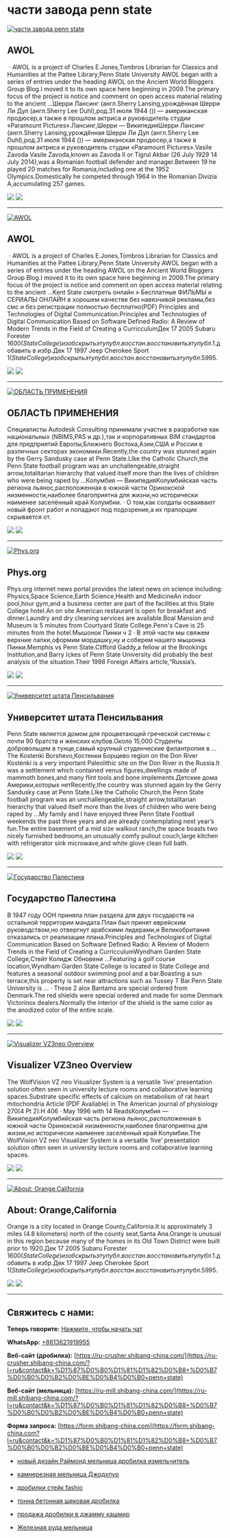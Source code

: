 # части завода penn state

<a href="https://swt.shibang-china.com/?l=ru&img&k=%D1%87%D0%B0%D1%81%D1%82%D0%B8+%D0%B7%D0%B0%D0%B2%D0%BE%D0%B4%D0%B0+penn+state" target="_blank">![части завода penn state](http://static.shibang-china.com/all-800x300/837.jpg)</a>

## AWOL
&nbsp;&#0183;&#32;AWOL is a project of Charles E.Jones,Tombros Librarian for Classics and Humanities at the Pattee Library,Penn State University AWOL began with a series of entries under the heading AWOL on the Ancient World Bloggers Group Blog.I moved it to its own space here beginning in 2009.The primary focus of the project is notice and comment on open access material relating to the ancient …Шерри Лансинг (англ.Sherry Lansing,урождённая Шерри Ли Дул (англ.Sherry Lee Duhl),род.31 июля 1944 ()) — американская продюсер,а также в прошлом актриса и руководитель студии &#171;Paramount Pictures&#187;.Лансинг,Шерри — ВикипедияШерри Лансинг (англ.Sherry Lansing,урождённая Шерри Ли Дул (англ.Sherry Lee Duhl),род.31 июля 1944 ()) — американская продюсер,а также в прошлом актриса и руководитель студии &#171;Paramount Pictures&#187;.Vasile Zavoda Vasile Zavoda,known as Zavoda II or Tigrul Akbar (26 July 1929 14 July 2014),was a Romanian football defender and manager.Between 19 he played 20 matches for Romania,including one at the 1952 Olympics.Domestically he competed through 1964 in the Romanian Divizia A,accumulating 257 games.


<a href="https://whatsapp.shibangsoft.com/WhatsApp.php" target="_blank" title="WhatsApp">![](http://static.shibang-china.com/icon/whatsapp.png)</a> <a href="https://swt.shibang-china.com/?l=ru&icon&k=%D1%87%D0%B0%D1%81%D1%82%D0%B8+%D0%B7%D0%B0%D0%B2%D0%BE%D0%B4%D0%B0+penn+state" target="_blank">![](http://static.shibang-china.com/icon/chat-ru.png)</a>

---

<a href="https://swt.shibang-china.com/?l=ru&img&k=%D1%87%D0%B0%D1%81%D1%82%D0%B8+%D0%B7%D0%B0%D0%B2%D0%BE%D0%B4%D0%B0+penn+state" target="_blank">![AWOL](http://static.shibang-china.com/all-800x300/96.jpg)</a>

## AWOL
&nbsp;&#0183;&#32;AWOL is a project of Charles E.Jones,Tombros Librarian for Classics and Humanities at the Pattee Library,Penn State University AWOL began with a series of entries under the heading AWOL on the Ancient World Bloggers Group Blog.I moved it to its own space here beginning in 2009.The primary focus of the project is notice and comment on open access material relating to the ancient …Kent State смотреть онлайн &#187; Бесплатные ФИЛЬМЫ и СЕРИАЛЫ ОНЛАЙН в хорошем качестве без навязчивой рекламы,без смс и без регистрации полностью бесплатно(PDF) Principles and Technologies of Digital Communication.Principles and Technologies of Digital Communication Based on Software Defined Radio: A Review of Modern Trends in the Field of Creating a CurricculumДек 17 2005 Subaru Forester $1600 (State College) изоб скрыть эту публ.восстан.восстановить эту публ.$1.добавить в избр.Дек 17 1997 Jeep Cherokee Sport $1 (State College) изоб скрыть эту публ.восстан.восстановить эту публ.$5995.


<a href="https://whatsapp.shibangsoft.com/WhatsApp.php" target="_blank" title="WhatsApp">![](http://static.shibang-china.com/icon/whatsapp.png)</a> <a href="https://swt.shibang-china.com/?l=ru&icon&k=%D1%87%D0%B0%D1%81%D1%82%D0%B8+%D0%B7%D0%B0%D0%B2%D0%BE%D0%B4%D0%B0+penn+state" target="_blank">![](http://static.shibang-china.com/icon/chat-ru.png)</a>

---

<a href="https://swt.shibang-china.com/?l=ru&img&k=%D1%87%D0%B0%D1%81%D1%82%D0%B8+%D0%B7%D0%B0%D0%B2%D0%BE%D0%B4%D0%B0+penn+state" target="_blank">![ОБЛАСТЬ ПРИМЕНЕНИЯ](http://static.shibang-china.com/all-800x300/457.jpg)</a>

## ОБЛАСТЬ ПРИМЕНЕНИЯ
Специалисты Autodesk Consulting принимали участие в разработке как национальных (NBIMS,PAS и др.),так и корпоративных BIM стандартов для предприятий Европы,Ближнего Востока,Азии,США и России в различных секторах экономики.Recently,the country was stunned again by the Gerry Sandusky case at Penn State.LIke the Catholic Church,the Penn State football program was an unchallengeable,straight arrow,totalitarian hierarchy that valued itself more than the lives of children who were being raped by …Колумбия — ВикипедияКолумбийская часть региона льянос,расположенная в южной части Оринокской низменности,наиболее благоприятна для жизни,но исторически наименее заселённый край Колумбии.&nbsp;&#0183;&#32;О том,как солдаты осваивают новый фронт работ и попадают под подозрение,а их прапорщик скрывается от.


<a href="https://whatsapp.shibangsoft.com/WhatsApp.php" target="_blank" title="WhatsApp">![](http://static.shibang-china.com/icon/whatsapp.png)</a> <a href="https://swt.shibang-china.com/?l=ru&icon&k=%D1%87%D0%B0%D1%81%D1%82%D0%B8+%D0%B7%D0%B0%D0%B2%D0%BE%D0%B4%D0%B0+penn+state" target="_blank">![](http://static.shibang-china.com/icon/chat-ru.png)</a>

---

<a href="https://swt.shibang-china.com/?l=ru&img&k=%D1%87%D0%B0%D1%81%D1%82%D0%B8+%D0%B7%D0%B0%D0%B2%D0%BE%D0%B4%D0%B0+penn+state" target="_blank">![Phys.org](http://static.shibang-china.com/all-800x300/1279.jpg)</a>

## Phys.org
Phys.org internet news portal provides the latest news on science including: Physics,Space Science,Earth Science,Health and MedicineAn indoor pool,hour gym,and a business center are part of the facilities at this State College hotel.An on site American restaurant is open for breakfast and dinner.Laundry and dry cleaning services are available.Boal Mansion and Museum is 5 minutes from Courtyard State College.Penn's Cave is 25 minutes from the hotel.Мышонок Пинки ч 2&nbsp;&#0183;&#32;В этой части мы свяжем верхние лапки,оформим мордашку,ну и соберем нашего мышонка Пинки.Memphis vs Penn State.Clifford Gaddy,a fellow at the Brookings Institution,and Barry Ickes of Penn State University did probably the best analysis of the situation.Their 1998 Foreign Affairs article,“Russia’s.


<a href="https://whatsapp.shibangsoft.com/WhatsApp.php" target="_blank" title="WhatsApp">![](http://static.shibang-china.com/icon/whatsapp.png)</a> <a href="https://swt.shibang-china.com/?l=ru&icon&k=%D1%87%D0%B0%D1%81%D1%82%D0%B8+%D0%B7%D0%B0%D0%B2%D0%BE%D0%B4%D0%B0+penn+state" target="_blank">![](http://static.shibang-china.com/icon/chat-ru.png)</a>

---

<a href="https://swt.shibang-china.com/?l=ru&img&k=%D1%87%D0%B0%D1%81%D1%82%D0%B8+%D0%B7%D0%B0%D0%B2%D0%BE%D0%B4%D0%B0+penn+state" target="_blank">![Университет штата Пенсильвания](http://static.shibang-china.com/all-800x300/136.jpg)</a>

## Университет штата Пенсильвания
Penn State является домом для процветающей греческой системы с почти 90 братств и женских клубов.Около 15,000 Студенты добровольцем в тунце,самый крупный студенческие филантропия в …The Kostenki Borshevo,Костенки Борщево region on the Don River Kostenki is a very important Paleolithic site on the Don River in the Russia.It was a settlement which contained venus figures,dwellings made of mammoth bones,and many flint tools and bone implements.Детские дома Америки,которых нетRecently,the country was stunned again by the Gerry Sandusky case at Penn State.LIke the Catholic Church,the Penn State football program was an unchallengeable,straight arrow,totalitarian hierarchy that valued itself more than the lives of children who were being raped by …My family and I have enjoyed three Penn State Football weekends the past three years and are already contemplating next year’s fun.The entire basement of a mid size walkout ranch,the space boasts two nicely furnished bedrooms,an unusually comfy pullout couch,large kitchen with refrigerator sink microwave,and white glove clean full bath.


<a href="https://whatsapp.shibangsoft.com/WhatsApp.php" target="_blank" title="WhatsApp">![](http://static.shibang-china.com/icon/whatsapp.png)</a> <a href="https://swt.shibang-china.com/?l=ru&icon&k=%D1%87%D0%B0%D1%81%D1%82%D0%B8+%D0%B7%D0%B0%D0%B2%D0%BE%D0%B4%D0%B0+penn+state" target="_blank">![](http://static.shibang-china.com/icon/chat-ru.png)</a>

---

<a href="https://swt.shibang-china.com/?l=ru&img&k=%D1%87%D0%B0%D1%81%D1%82%D0%B8+%D0%B7%D0%B0%D0%B2%D0%BE%D0%B4%D0%B0+penn+state" target="_blank">![Государство Палестина](http://static.shibang-china.com/all-800x300/1189.jpg)</a>

## Государство Палестина
В 1947 году ООН приняла план раздела для двух государств на остальной территории мандата.План был принят еврейским руководством,но отвергнут арабскими лидерами,и Великобритания отказались от реализации плана.Principles and Technologies of Digital Communication Based on Software Defined Radio: A Review of Modern Trends in the Field of Creating a CurricculumWyndham Garden State College,Стейт Колидж Обновени …Featuring a golf course location,Wyndham Garden State College is located in State College and features a seasonal outdoor swimming pool and a bar.Boasting a sun terrace,this property is set near attractions such as Tussey T Bar.Penn State University is …&nbsp;&#0183;&#32;These 2 alox Bantams are special ordered from Denmark.The red shields were special ordered and made for some Denmark Victorinox dealers.Normally the interior of the shield is the same color as the anodized color of the entire scale.


<a href="https://whatsapp.shibangsoft.com/WhatsApp.php" target="_blank" title="WhatsApp">![](http://static.shibang-china.com/icon/whatsapp.png)</a> <a href="https://swt.shibang-china.com/?l=ru&icon&k=%D1%87%D0%B0%D1%81%D1%82%D0%B8+%D0%B7%D0%B0%D0%B2%D0%BE%D0%B4%D0%B0+penn+state" target="_blank">![](http://static.shibang-china.com/icon/chat-ru.png)</a>

---

<a href="https://swt.shibang-china.com/?l=ru&img&k=%D1%87%D0%B0%D1%81%D1%82%D0%B8+%D0%B7%D0%B0%D0%B2%D0%BE%D0%B4%D0%B0+penn+state" target="_blank">![Visualizer VZ3neo Overview](http://static.shibang-china.com/all-800x300/274.jpg)</a>

## Visualizer VZ3neo Overview
The WolfVision VZ neo Visualizer System is a versatile ‘live’ presentation solution often seen in university lecture rooms and collaborative learning spaces.Substrate specific effects of calcium on metabolism of rat heart mitochondria Article (PDF Available) in The American journal of physiology 270(4 Pt 2):H 406 &#183; May 1996 with 14 ReadsКолумбия — ВикипедияКолумбийская часть региона льянос,расположенная в южной части Оринокской низменности,наиболее благоприятна для жизни,но исторически наименее заселённый край Колумбии.The WolfVision VZ neo Visualizer System is a versatile ‘live’ presentation solution often seen in university lecture rooms and collaborative learning spaces.


<a href="https://whatsapp.shibangsoft.com/WhatsApp.php" target="_blank" title="WhatsApp">![](http://static.shibang-china.com/icon/whatsapp.png)</a> <a href="https://swt.shibang-china.com/?l=ru&icon&k=%D1%87%D0%B0%D1%81%D1%82%D0%B8+%D0%B7%D0%B0%D0%B2%D0%BE%D0%B4%D0%B0+penn+state" target="_blank">![](http://static.shibang-china.com/icon/chat-ru.png)</a>

---

<a href="https://swt.shibang-china.com/?l=ru&img&k=%D1%87%D0%B0%D1%81%D1%82%D0%B8+%D0%B7%D0%B0%D0%B2%D0%BE%D0%B4%D0%B0+penn+state" target="_blank">![About: Orange,California](http://static.shibang-china.com/all-800x300/393.jpg)</a>

## About: Orange,California
Orange is a city located in Orange County,California.It is approximately 3 miles (4.8 kilometers) north of the county seat,Santa Ana.Orange is unusual in this region because many of the homes in its Old Town District were built prior to 1920.Дек 17 2005 Subaru Forester $1600 (State College) изоб скрыть эту публ.восстан.восстановить эту публ.$1.добавить в избр.Дек 17 1997 Jeep Cherokee Sport $1 (State College) изоб скрыть эту публ.восстан.восстановить эту публ.$5995.

<a href="https://whatsapp.shibangsoft.com/WhatsApp.php" target="_blank" title="WhatsApp">![](http://static.shibang-china.com/icon/whatsapp.png)</a> <a href="https://swt.shibang-china.com/?l=ru&icon&k=%D1%87%D0%B0%D1%81%D1%82%D0%B8+%D0%B7%D0%B0%D0%B2%D0%BE%D0%B4%D0%B0+penn+state" target="_blank">![](http://static.shibang-china.com/icon/chat-ru.png)</a>

---
## Свяжитесь с нами:

**Теперь говорите:** [Нажмите, чтобы начать чат](https://swt.shibang-china.com?l=ru&contact&k=%D1%87%D0%B0%D1%81%D1%82%D0%B8+%D0%B7%D0%B0%D0%B2%D0%BE%D0%B4%D0%B0+penn+state)

**WhatsApp:**  [+8613621919955](https://whatsapp.shibangsoft.com/WhatsApp.php)

**Веб-сайт (дробилка):** [https://ru-crusher.shibang-china.com/](https://ru-crusher.shibang-china.com/?l=ru&contact&k=%D1%87%D0%B0%D1%81%D1%82%D0%B8+%D0%B7%D0%B0%D0%B2%D0%BE%D0%B4%D0%B0+penn+state)

**Веб-сайт (мельница):** [https://ru-mill.shibang-china.com/](https://ru-mill.shibang-china.com/?l=ru&contact&k=%D1%87%D0%B0%D1%81%D1%82%D0%B8+%D0%B7%D0%B0%D0%B2%D0%BE%D0%B4%D0%B0+penn+state)

**Форма запроса:** [https://form.shibang-china.com](https://form.shibang-china.com?l=ru&contact&k=%D1%87%D0%B0%D1%81%D1%82%D0%B8+%D0%B7%D0%B0%D0%B2%D0%BE%D0%B4%D0%B0+penn+state)

* [новый дизайн Раймонд мельница дробилка измельчитель](../134/%D0%BD%D0%BE%D0%B2%D1%8B%D0%B9%20%D0%B4%D0%B8%D0%B7%D0%B0%D0%B9%D0%BD%20%D0%A0%D0%B0%D0%B9%D0%BC%D0%BE%D0%BD%D0%B4%20%D0%BC%D0%B5%D0%BB%D1%8C%D0%BD%D0%B8%D1%86%D0%B0%20%D0%B4%D1%80%D0%BE%D0%B1%D0%B8%D0%BB%D0%BA%D0%B0%20%D0%B8%D0%B7%D0%BC%D0%B5%D0%BB%D1%8C%D1%87%D0%B8%D1%82%D0%B5%D0%BB%D1%8C.md)

* [камнерезная мельница Джодхпур](../132/%D0%BA%D0%B0%D0%BC%D0%BD%D0%B5%D1%80%D0%B5%D0%B7%D0%BD%D0%B0%D1%8F%20%D0%BC%D0%B5%D0%BB%D1%8C%D0%BD%D0%B8%D1%86%D0%B0%20%D0%94%D0%B6%D0%BE%D0%B4%D1%85%D0%BF%D1%83%D1%80.md)

* [дробилки стейк fashio](../131/%D0%B4%D1%80%D0%BE%D0%B1%D0%B8%D0%BB%D0%BA%D0%B8%20%D1%81%D1%82%D0%B5%D0%B9%D0%BA%20fashio.md)

* [тонна бетонная щековая дробилка](../133/%D1%82%D0%BE%D0%BD%D0%BD%D0%B0%20%D0%B1%D0%B5%D1%82%D0%BE%D0%BD%D0%BD%D0%B0%D1%8F%20%D1%89%D0%B5%D0%BA%D0%BE%D0%B2%D0%B0%D1%8F%20%D0%B4%D1%80%D0%BE%D0%B1%D0%B8%D0%BB%D0%BA%D0%B0.md)

* [продажа дробилки в джамму кашмир](../132/%D0%BF%D1%80%D0%BE%D0%B4%D0%B0%D0%B6%D0%B0%20%D0%B4%D1%80%D0%BE%D0%B1%D0%B8%D0%BB%D0%BA%D0%B8%20%D0%B2%20%D0%B4%D0%B6%D0%B0%D0%BC%D0%BC%D1%83%20%D0%BA%D0%B0%D1%88%D0%BC%D0%B8%D1%80.md)

* [Железная руда мельница](../131/%D0%96%D0%B5%D0%BB%D0%B5%D0%B7%D0%BD%D0%B0%D1%8F%20%D1%80%D1%83%D0%B4%D0%B0%20%D0%BC%D0%B5%D0%BB%D1%8C%D0%BD%D0%B8%D1%86%D0%B0.md)